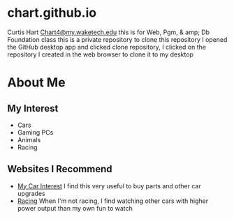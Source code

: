 # chart.github.io

Curtis Hart
Chart4@my.waketech.edu
this is for Web, Pgm, & amp; Db Foundation class
this is a private repository
to clone this repository I opened the GitHub desktop app and clicked clone repository, I clicked on the repository I created in the web browser to clone it to my desktop

# About Me  
## My Interest  
* Cars
* Gaming PCs
* Animals
* Racing  
## Websites I Recommend  
* [My Car Interest](https://www.carid.com/?gclid=807a2a2e9183101b14124cd6ae505e50&gclsrc=3p.ds&msclkid=807a2a2e9183101b14124cd6ae505e50&utm_source=bing&utm_medium=cpc&utm_campaign=00%20-%20CARiD%20%7C%20Search%20%7C%20Target%20Imp%20Share%20%3D%2080%25&utm_term=carid%20com&utm_content=CARiD%20%7C%20%5Be%5D) I find this very useful to buy parts and other car upgrades
* [Racing](https://www.youtube.com/results?search_query=1320video) When I'm not racing, I find watching other cars with higher power output than my own fun to watch


